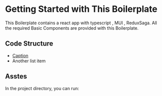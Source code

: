 # Getting Started with This Boilerplate

This Boilerplate contains a react app with typescript , MUI , ReduxSaga.
All the required Basic Components are provided with this Boilerplate.

## Code Structure
- [Caption](https://example.com)
- Another list item

## Asstes

In the project directory, you can run:
